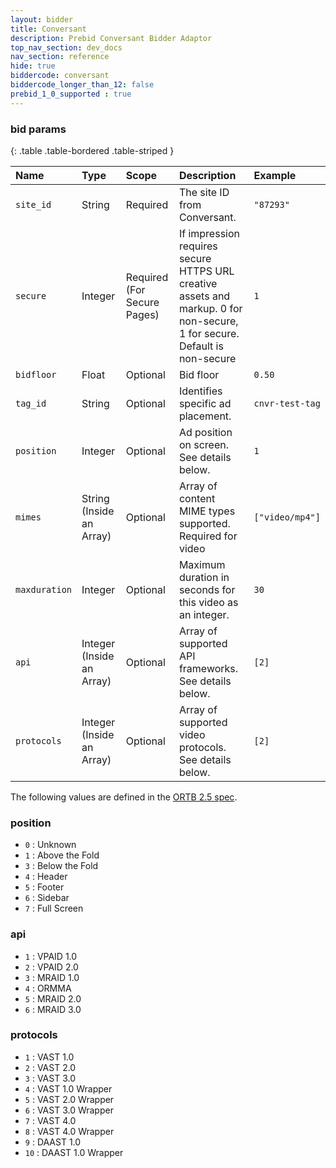 ```yaml
---
layout: bidder
title: Conversant
description: Prebid Conversant Bidder Adaptor 
top_nav_section: dev_docs
nav_section: reference
hide: true
biddercode: conversant
biddercode_longer_than_12: false
prebid_1_0_supported : true
---
```




### bid params

{: .table .table-bordered .table-striped }

| Name | Type | Scope | Description | Example |
| :--- | :--- | :---- | :---------- | :------ |
| `site_id` | String | Required | The site ID from Conversant. | `"87293"` |
| `secure` | Integer | Required (For Secure Pages) | If impression requires secure HTTPS URL creative assets and markup. 0 for non-secure, 1 for secure. Default is non-secure | `1` |
| `bidfloor` | Float | Optional | Bid floor | `0.50` |
| `tag_id` | String | Optional | Identifies specific ad placement. | `cnvr-test-tag` |
| `position` | Integer | Optional | Ad position on screen. See details below. | `1` |
| `mimes` | String (Inside an Array) | Optional | Array of content MIME types supported. Required for video| `["video/mp4"]`|
| `maxduration` | Integer | Optional | Maximum duration in seconds for this video as an integer. | `30` |
| `api` | Integer (Inside an Array) | Optional | Array of supported API frameworks. See details below. | `[2]` |
| `protocols` | Integer (Inside an Array) | Optional | Array of supported video protocols. See details below. | `[2]` |


The following values are defined in the [ORTB 2.5 spec](https://www.iab.com/wp-content/uploads/2016/03/OpenRTB-API-Specification-Version-2-5-FINAL.pdf).

### position

+ `0` : Unknown 
+ `1` : Above the Fold
+ `3` : Below the Fold
+ `4` : Header
+ `5` : Footer
+ `6` : Sidebar
+ `7` : Full Screen

### api

+ `1` : VPAID 1.0
+ `2` : VPAID 2.0
+ `3` : MRAID 1.0
+ `4` : ORMMA
+ `5` : MRAID 2.0
+ `6` : MRAID 3.0

### protocols
+ `1` : VAST 1.0
+ `2` : VAST 2.0
+ `3` : VAST 3.0
+ `4` : VAST 1.0 Wrapper
+ `5` : VAST 2.0 Wrapper
+ `6` : VAST 3.0 Wrapper
+ `7` : VAST 4.0
+ `8` : VAST 4.0 Wrapper
+ `9` : DAAST 1.0
+ `10` : DAAST 1.0 Wrapper
